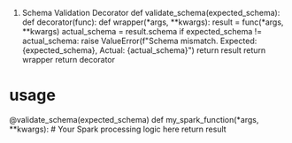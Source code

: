 1. Schema Validation Decorator
def validate_schema(expected_schema):
    def decorator(func):
        def wrapper(*args, **kwargs):
            result = func(*args, **kwargs)
            actual_schema = result.schema
            if expected_schema != actual_schema:
                raise ValueError(f"Schema mismatch. Expected: {expected_schema}, Actual: {actual_schema}")
            return result
        return wrapper
    return decorator

# usage 
@validate_schema(expected_schema)
def my_spark_function(*args, **kwargs):
    # Your Spark processing logic here
    return result

    
